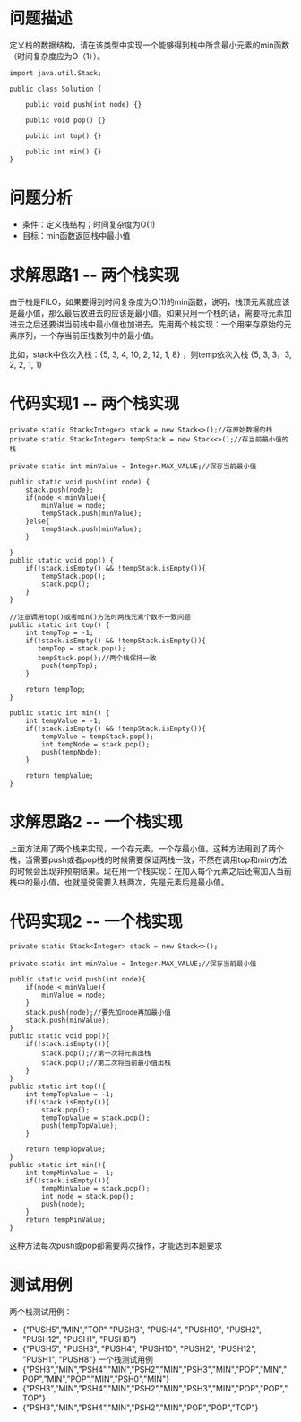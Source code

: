 # 问题描述
定义栈的数据结构，请在该类型中实现一个能够得到栈中所含最小元素的min函数（时间复杂度应为O（1））。

```
import java.util.Stack;

public class Solution {

    public void push(int node) {}
    
    public void pop() {}
    
    public int top() {}
    
    public int min() {}
}
```
# 问题分析
- 条件：定义栈结构；时间复杂度为O(1)
- 目标：min函数返回栈中最小值

# 求解思路1 -- 两个栈实现
由于栈是FILO，如果要得到时间复杂度为O(1)的min函数，说明，栈顶元素就应该是最小值，那么最后放进去的应该是最小值。如果只用一个栈的话，需要将元素加进去之后还要讲当前栈中最小值也加进去。先用两个栈实现：一个用来存原始的元素序列，一个存当前压栈数列中的最小值。

比如，stack中依次入栈：{5, 3, 4, 10, 2, 12, 1, 8} ，则temp依次入栈 {5, 3, 3，3, 2, 2, 1, 1}

# 代码实现1 -- 两个栈实现

```
private static Stack<Integer> stack = new Stack<>();//存原始数据的栈
private static Stack<Integer> tempStack = new Stack<>();//存当前最小值的栈

private static int minValue = Integer.MAX_VALUE;//保存当前最小值

public static void push(int node) {
	stack.push(node);
	if(node < minValue){
		minValue = node;
		tempStack.push(minValue);
	}else{
		tempStack.push(minValue);
	}
	
}
public static void pop() {
	if(!stack.isEmpty() && !tempStack.isEmpty()){			
		tempStack.pop();
		stack.pop();
	}
}

//注意调用top()或者min()方法时两栈元素个数不一致问题
public static int top() {
	int tempTop = -1;
	if(!stack.isEmpty() && !tempStack.isEmpty()){
	   tempTop = stack.pop();
	   tempStack.pop();//两个栈保持一致
		push(tempTop); 
	}
	
	return tempTop;
}

public static int min() {
	int tempValue = -1;
	if(!stack.isEmpty() && !tempStack.isEmpty()){
		tempValue = tempStack.pop();
		int tempNode = stack.pop();
		push(tempNode);
	}
	
	return tempValue;
}
```

# 求解思路2 -- 一个栈实现
上面方法用了两个栈来实现，一个存元素，一个存最小值。这种方法用到了两个栈，当需要push或者pop栈的时候需要保证两栈一致，不然在调用top和min方法的时候会出现非预期结果。现在用一个栈实现：在加入每个元素之后还需加入当前栈中的最小值，也就是说需要入栈两次，先是元素后是最小值。

# 代码实现2 -- 一个栈实现

```
private static Stack<Integer> stack = new Stack<>();

private static int minValue = Integer.MAX_VALUE;//保存当前最小值
    
public static void push(int node){
	if(node < minValue){
		minValue = node;
	}
	stack.push(node);//要先加node再加最小值
	stack.push(minValue);
}
public static void pop(){
	if(!stack.isEmpty()){		
		stack.pop();//第一次将元素出栈
		stack.pop();//第二次将当前最小值出栈
	}
}
public static int top(){
	int tempTopValue = -1;
	if(!stack.isEmpty()){
		stack.pop();
		tempTopValue = stack.pop();
		push(tempTopValue);
	}
	
	return tempTopValue;
}
public static int min(){
	int tempMinValue = -1;
	if(!stack.isEmpty()){
		tempMinValue = stack.pop();
		int node = stack.pop();
		push(node);
	}
	return tempMinValue;
}
```
这种方法每次push或pop都需要两次操作，才能达到本题要求
# 测试用例
两个栈测试用例：
- {"PUSH5","MIN","TOP" "PUSH3", "PUSH4", "PUSH10", "PUSH2", "PUSH12", "PUSH1", "PUSH8"}
- {"PUSH5", "PUSH3", "PUSH4", "PUSH10", "PUSH2", "PUSH12", "PUSH1", "PUSH8"}
一个栈测试用例
- {"PSH3","MIN","PSH4","MIN","PSH2","MIN","PSH3","MIN","POP","MIN","POP","MIN","POP","MIN","PSH0","MIN"}
- {"PSH3","MIN","PSH4","MIN","PSH2","MIN","PSH3","MIN","POP","POP","TOP"}
- {"PSH3","MIN","PSH4","MIN","PSH2","MIN","POP","POP","TOP"}
